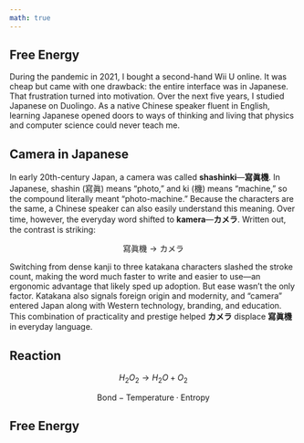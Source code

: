 ```yaml
---
math: true
---
```


## Free Energy

During the pandemic in 2021, I bought a second-hand Wii U online. It was cheap but came with one drawback: the entire interface was in Japanese. That frustration turned into motivation. Over the next five years, I studied Japanese on Duolingo. As a native Chinese speaker fluent in English, learning Japanese opened doors to ways of thinking and living that physics and computer science could never teach me.

## Camera in Japanese

In early 20th-century Japan, a camera was called **shashinki**—**寫眞機**. In Japanese, shashin (寫眞) means “photo,” and ki (機) means “machine,” so the compound literally meant “photo-machine.” Because the characters are the same, a Chinese speaker can also easily understand this meaning. Over time, however, the everyday word shifted to **kamera**—**カメラ**. Written out, the contrast is striking:

$$
\text{寫眞機} \longrightarrow \text{カメラ}
$$

Switching from dense kanji to three katakana characters slashed the stroke count, making the word much faster to write and easier to use—an ergonomic advantage that likely sped up adoption. But ease wasn’t the only factor. Katakana also signals foreign origin and modernity, and “camera” entered Japan along with Western technology, branding, and education. This combination of practicality and prestige helped **カメラ** displace **寫眞機** in everyday language.

## Reaction

$$
H_2O_2 \rightarrow H_2O + O_2
$$

$$
\text{Bond} - \text{Temperature}\cdot \text{Entropy}
$$

## Free Energy





